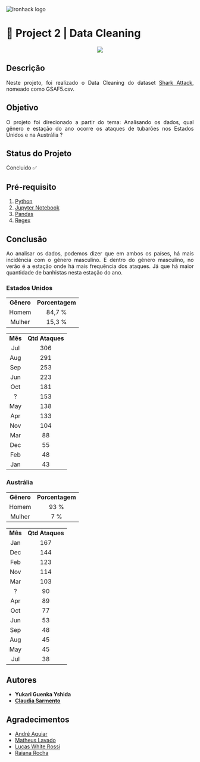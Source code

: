 ![Ironhack logo](https://i.imgur.com/1QgrNNw.png)

# 🧹 Project 2 | Data Cleaning

<p align="center">
  <img src="https://media.giphy.com/media/Ycr587EkQo8KY/giphy.gif">
</p>


## Descrição
<p align="justify">Neste projeto, foi realizado o Data Cleaning do dataset <a href="https://www.kaggle.com/teajay/global-shark-attacks">Shark Attack</a>, nomeado como GSAF5.csv.</p>

## Objetivo 
<p align="justify">O projeto foi direcionado a partir do tema: Analisando os dados, qual gênero e estação do ano ocorre os ataques de tubarões nos Estados Unidos e na Austrália ?</p>

## Status do Projeto
Concluido ✅

## Pré-requisito
1. [Python](https://www.python.org/)
2. [Jupyter Notebook](https://jupyter.org/try)
3. [Pandas](https://pandas.pydata.org/)
4. [Regex](https://pypi.org/project/regex/)

## Conclusão

<p align="justify">Ao analisar os dados, podemos dizer que em ambos os países, há mais incidência com o gênero masculino. E dentro do gênero masculino, no verão é a estação onde há mais frequência dos ataques. Já que há maior quantidade de banhistas nesta estação do ano.</p>

### Estados Unidos
<TABLE>
	<TR>
		<TD ALIGN="center"><B>Gênero</B></TD>
		<TD ALIGN="center"><B>Porcentagem</B></TD>
	<TR>
		<TD ALIGN="center">Homem</TD>
		<TD ALIGN="center">84,7 %</TD>
	<TR>
		<TD ALIGN="center">Mulher</TD>
		<TD ALIGN="center">15,3 %</TD>
</TABLE>

<TABLE>
	<TR>
		<TD ALIGN="center"><B>Mês</B></TD>
		<TD ALIGN="center"><B>Qtd Ataques</B></TD>
	<TR>
		<TD ALIGN="center">Jul</TD>
		<TD ALIGN="center">306</TD>
    <TR>
		<TD ALIGN="center">Aug</TD>
		<TD ALIGN="center">291</TD>
	<TR>
		<TD ALIGN="center">Sep</TD>
		<TD ALIGN="center">253</TD>
	<TR>
		<TD ALIGN="center">Jun</TD>
		<TD ALIGN="center">223</TD>
	<TR>
		<TD ALIGN="center">Oct</TD>
		<TD ALIGN="center">181</TD>
	<TR>
		<TD ALIGN="center">?</TD>
		<TD ALIGN="center">153</TD>
	<TR>
		<TD ALIGN="center">May</TD>
		<TD ALIGN="center">138</TD>
	<TR>
		<TD ALIGN="center">Apr</TD>
		<TD ALIGN="center">133</TD>
	<TR>
		<TD ALIGN="center">Nov</TD>
		<TD ALIGN="center">104</TD>
	<TR>
		<TD ALIGN="center">Mar</TD>
		<TD ALIGN="center">88</TD>
	<TR>
		<TD ALIGN="center">Dec</TD>
		<TD ALIGN="center">55</TD>
	<TR>
		<TD ALIGN="center">Feb</TD>
		<TD ALIGN="center">48</TD>
	<TR>
		<TD ALIGN="center">Jan</TD>
		<TD ALIGN="center">43</TD>
</TABLE>

### Austrália
<TABLE>
	<TR>
		<TD ALIGN="center"><B>Gênero</B></TD>
		<TD ALIGN="center"><B>Porcentagem</B></TD>
	<TR>
		<TD ALIGN="center">Homem</TD>
		<TD ALIGN="center">93 %</TD>
	<TR>
		<TD ALIGN="center">Mulher</TD>
		<TD ALIGN="center">7 %</TD>
</TABLE>

<TABLE>
	<TR>
		<TD ALIGN="center"><B>Mês</B></TD>
		<TD ALIGN="center"><B>Qtd Ataques</B></TD>
	<TR>
		<TD ALIGN="center">Jan</TD>
		<TD ALIGN="center">167</TD>
    <TR>
		<TD ALIGN="center">Dec</TD>
		<TD ALIGN="center">144</TD>
	<TR>
		<TD ALIGN="center">Feb</TD>
		<TD ALIGN="center">123</TD>
	<TR>
		<TD ALIGN="center">Nov</TD>
		<TD ALIGN="center">114</TD>
	<TR>
		<TD ALIGN="center">Mar</TD>
		<TD ALIGN="center">103</TD>
	<TR>
		<TD ALIGN="center">?</TD>
		<TD ALIGN="center">90</TD>
	<TR>
		<TD ALIGN="center">Apr</TD>
		<TD ALIGN="center">89</TD>
	<TR>
		<TD ALIGN="center">Oct</TD>
		<TD ALIGN="center">77</TD>
	<TR>
		<TD ALIGN="center">Jun</TD>
		<TD ALIGN="center">53</TD>
	<TR>
		<TD ALIGN="center">Sep</TD>
		<TD ALIGN="center">48</TD>
	<TR>
		<TD ALIGN="center">Aug</TD>
		<TD ALIGN="center">45</TD>
	<TR>
		<TD ALIGN="center">May</TD>
		<TD ALIGN="center">45</TD>
	<TR>
		<TD ALIGN="center">Jul</TD>
		<TD ALIGN="center">38</TD>
</TABLE>

## Autores
+ **Yukari Guenka Yshida**
+ **[Claudia Sarmento](github.com/claudia-sarmento)**

## Agradecimentos
+ [André Aguiar](https://github.com/aguiarandre)
+ [Matheus Lavado](https://github.com/matheuslavado)
+ [Lucas White Rossi](https://github.com/LucasWhiteRossi)
+ [Raiana Rocha](https://github.com/Rairocha)